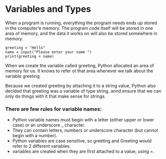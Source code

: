 # Variables and Types  
When a program is running, everything the program needs ends up stored in the computer'e memory. The program code itself will be stored in one area of memory, and the data it works on will also be stored somewhere in memory.

    greeting = "Hello" 
    name = input("Please enter your name ")
    print(greeting + name)
    
When we create the variable called greeting, Python allocated an area of memory for us. It knows to refer ot that area whenever we talk about the variable greeting.

Because we created greeting by attaching it to a string value, Python also decided that greeting was a variable of type string, annd ensure that we can only do things with it that make sense for strings.

### There are few rules for variable names:
* Python variable names must begin with a letter (either upper or lower case) or an underscore _ character.
* They can contain letters, numbers or underscore character (but cannot begin with a number).
* Python variables are case sensitive, so greeting and Greeting would refer to 2 different variables.
* variables are created when they are first attached to a value, using =.

